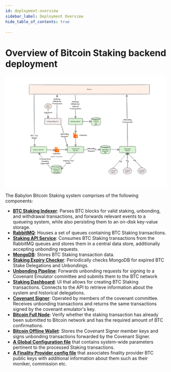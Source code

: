 ```yaml
---
id: deployment-overview
sidebar_label: Deployment Overview
hide_table_of_contents: true

---
```

# Overview of Bitcoin Staking backend deployment

![Overview of Bitcoin Staking backend deployment](images/phase-1-overview.png)

The Babylon Bitcoin Staking system comprises of the following components:

- [**BTC Staking Indexer**](../backend-deployment/services/staking-indexer.md):
Parses BTC blocks for valid staking, unbonding,
and withdrawal transactions, and forwards relevant events to a queueing system,
while also persisting them to an on-disk key-value storage.
- [**RabbitMQ**](./infra/rabbitmq.md):
Houses a set of queues containing BTC Staking transactions.
- [**Staking API Service**](./services/staking-api.md):
Consumes BTC Staking transactions from the RabbitMQ queues
and stores them in a central data store,
additionally accepting unbonding requests.
- [**MongoDB**](./infra/mongodb.md): Stores BTC Staking transaction data.
- [**Staking Expiry Checker**](./services/staking-expiry-checker.md):
Periodically checks MongoDB for expired BTC Stake Delegations and Unbondings.
- [**Unbonding Pipeline**](./services/staking-expiry-checker.md):
Forwards unbonding requests for signing to a Covenant Emulator committee
and submits them to the BTC network
- [**Staking Dashboard**](https://github.com/babylonchain/btc-staking-dashboard):
UI that allows for creating BTC Staking transactions.
Connects to the API to retrieve information about the system and historical delegations.
- [**Covenant Signer**](https://github.com/babylonchain/covenant-signer/blob/dev/docs/deployment.md#covenant-signer-setup-deployment):
Operated by members of the covenant committee.
Receives unbonding transactions and returns the same
transactions signed by the covenant emulator's key.
- [**Bitcoin Full Node**](./infra/bitcoind.md):
Verify whether the staking transaction has already been
submitted to Bitcoin network
and has the required amount of BTC confirmations.
- [**Bitcoin Offline Wallet**](https://github.com/babylonchain/covenant-signer/blob/dev/docs/deployment.md#3-bitcoind-offline-wallet-operations):
Stores the Covenant Signer member keys
and signs unbonding transactions forwarded by the Covenant Signer.
- [**A Global Configuration file**](./global-system-configuration.md)
that contains system-wide parameters pertinent
to the processed Staking transactions.
- [**A Finality Provider config file**](./global-system-configuration.md)
that associates finality provider
BTC public keys with additional information about them such
as their moniker, commission etc.
